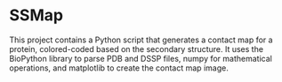 # SSMap
This project contains a Python script that generates a contact map for a protein, colored-coded based on the secondary structure. It uses the BioPython library to parse PDB and DSSP files, numpy for mathematical operations, and matplotlib to create the contact map image.
